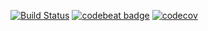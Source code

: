 [![Build Status](https://travis-ci.org/unmosquito/cortejo.svg?branch=master)](https://travis-ci.org/unmosquito/cortejo)
[![codebeat badge](https://codebeat.co/badges/3da99931-0a1b-45bb-97d3-e14314b52908)](https://codebeat.co/projects/github-com-unmosquito-cortejo-master)
[![codecov](https://codecov.io/gh/unmosquito/cortejo/branch/master/graph/badge.svg)](https://codecov.io/gh/unmosquito/cortejo)
